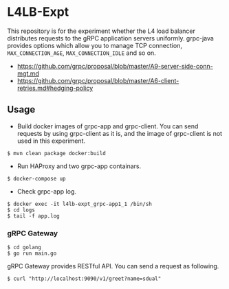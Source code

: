 # L4LB-Expt

This repository is for the experiment whether the L4 load balancer distributes requests to the gRPC application servers uniformly. grpc-java provides options which allow you to manage TCP connection, `MAX_CONNECTION_AGE`, `MAX_CONNECTION_IDLE` and so on.

- https://github.com/grpc/proposal/blob/master/A9-server-side-conn-mgt.md
- https://github.com/grpc/proposal/blob/master/A6-client-retries.md#hedging-policy

## Usage

- Build docker images of grpc-app and grpc-client. You can send requests by using grpc-client as it is, and the image of grpc-client is not used in this experiment. 

```
$ mvn clean package docker:build
```

- Run HAProxy and two grpc-app containars.
```
$ docker-compose up
```

- Check grpc-app log.

```
$ docker exec -it l4lb-expt_grpc-app1_1 /bin/sh
$ cd logs
$ tail -f app.log
```

### gRPC Gateway

```
$ cd golang
$ go run main.go
```

gRPC Gateway provides RESTful API. You can send a request as following.

```
$ curl "http://localhost:9090/v1/greet?name=sdual"
```
